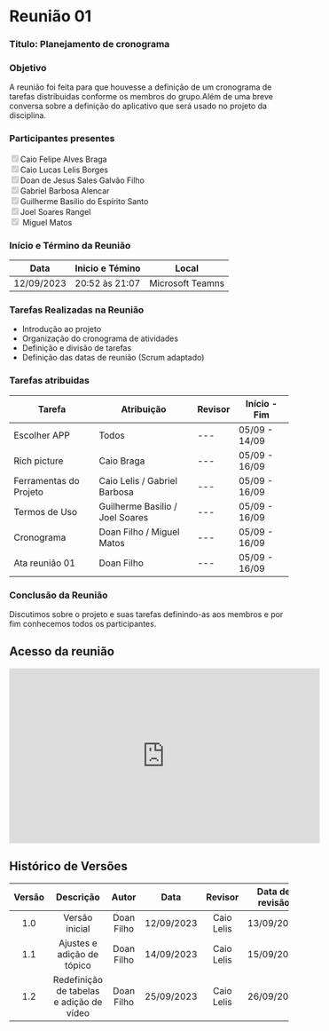 # **Reunião 01** 
### **Titulo**: Planejamento de cronograma 

### **Objetivo**
A reunião foi feita para que houvesse a definição de um cronograma de tarefas distribuidas conforme os membros do grupo.Além de uma breve conversa sobre a definição do aplicativo que será usado no projeto da disciplina. 
### **Participantes presentes**
<label><input type="checkbox" checked disabled>Caio Felipe Alves Braga</label><br>
<label><input type="checkbox" checked disabled>Caio Lucas Lelis Borges</label><br>
<label><input type="checkbox" checked disabled>Doan de Jesus Sales Galvão Filho</label><br>
<label><input type="checkbox" checked disabled>Gabriel Barbosa Alencar</label><br>
<label><input type="checkbox" checked disabled>Guilherme Basilio do Espírito Santo</label><br>
<label><input type="checkbox" checked disabled>Joel Soares Rangel</label><br>
<label><input type="checkbox" checked disabled> Miguel Matos</label><br>

### **Início e Término da Reunião**

| Data       | Inicio e Témino | Local            |
|------------|-----------------|------------------|
| 12/09/2023 | 20:52 às 21:07  | Microsoft Teamns |

### **Tarefas Realizadas na Reunião**

- Introdução ao projeto 
- Organização do cronograma de atividades
- Definição e divisão de tarefas
- Definição das datas de reunião (Scrum adaptado)

### **Tarefas atribuidas** 
| Tarefa | Atribuição | Revisor | Início  -  Fim|
|--------|------------|---------|----------------|
|Escolher APP |  Todos| --- |05/09 - 14/09|
|Rich picture | Caio Braga | --- | 05/09 - 16/09|   
|Ferramentas do Projeto | Caio Lelis / Gabriel Barbosa   | --- | 05/09 - 16/09|
|Termos de Uso| Guilherme Basilio / Joel Soares  | --- | 05/09 - 16/09|
|Cronograma | Doan Filho / Miguel Matos | --- | 05/09 - 16/09 |
|Ata reunião 01 |Doan Filho | --- | 05/09 - 16/09|






### **Conclusão da Reunião**

Discutimos sobre o projeto e suas tarefas definindo-as aos membros e por fim conhecemos todos os participantes.

## **Acesso da reunião**

<iframe width="560" height="315" src="https://www.youtube.com/embed/Vd3OOwGRwXA?si=Iw52fEDkrzrjy18Q" title="YouTube video player" frameborder="0" allow="accelerometer; autoplay; clipboard-write; encrypted-media; gyroscope; picture-in-picture; web-share" allowfullscreen></iframe>

## **Histórico de Versões**

| Versão |          Descrição              |     Autor       |      Data      |   Revisor     |    Data de revisão    |  
|:------:|:-------------------------------:|:---------------:|:--------------:|:-------------:|:---------------------:|
|  1.0   | Versão inicial | Doan Filho  |   12/09/2023   | Caio Lelis   |       13/09/2023      |
|  1.1   | Ajustes e adição de tópico | Doan Filho  |   14/09/2023   | Caio Lelis   |       15/09/2023      |
|  1.2   | Redefinição de tabelas e adição de vídeo  | Doan Filho  |   25/09/2023   | Caio Lelis   | 26/09/2023 |